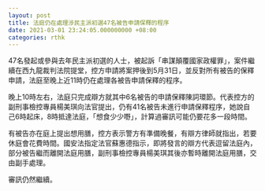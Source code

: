 ```yaml
---
layout: post
title: 法庭仍在處理涉民主派初選47名被告申請保釋的程序
date: 2021-03-01 23:24:05.000000000 +08:00
categories: rthk
---
```


47名發起或參與去年民主派初選的人士，被起訴「串謀顛覆國家政權罪」，案件繼續在西九龍裁判法院提堂，控方申請將案押後到5月31日，並反對所有被告的保釋申請，法庭至晚上近11時仍在處理各被告申請保釋的程序。

晚上10時左右，法庭只完成辯方就其中6名被告的申請保釋陳詞環節。代表控方的副刑事檢控專員楊美琪向法官提出，仍有41名被告未進行申請保釋程序，她說自己6時起床，8時抵達法庭，「想食少少嘢」，計算過審訊可能仍要花多一段時間。

有被告亦在庭上提出想用膳，控方表示警方有準備晚餐，有辯方律師就指出，若要休庭會花費時間。國安法指定法官蘇惠德指示，即將發言的辯方代表逗留法庭內，部分被告繼而離開法庭用膳，副刑事檢控專員楊美琪其後亦暫時離開法庭用膳，交由副手處理。

審訊仍然繼續。
